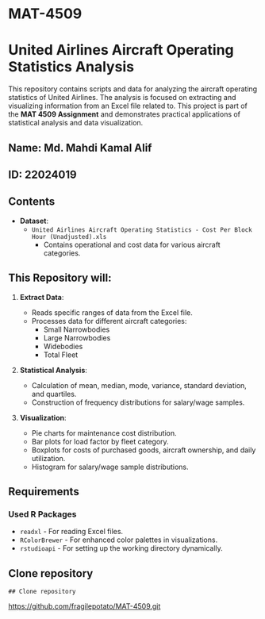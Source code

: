 # MAT-4509
# United Airlines Aircraft Operating Statistics Analysis

This repository contains scripts and data for analyzing the aircraft operating statistics of United Airlines. The analysis is focused on extracting and visualizing information from an Excel file related to.
This project is part of the **MAT 4509 Assignment** and demonstrates practical applications of statistical analysis and data visualization.

## Name: Md. Mahdi Kamal Alif
## ID: 22024019

## Contents

- **Dataset**: 
  - `United Airlines Aircraft Operating Statistics - Cost Per Block Hour (Unadjusted).xls`
    - Contains operational and cost data for various aircraft categories.


## This Repository will:

1. **Extract Data**: 
   - Reads specific ranges of data from the Excel file.
   - Processes data for different aircraft categories: 
     - Small Narrowbodies
     - Large Narrowbodies
     - Widebodies
     - Total Fleet

2. **Statistical Analysis**:
   - Calculation of mean, median, mode, variance, standard deviation, and quartiles.
   - Construction of frequency distributions for salary/wage samples.

3. **Visualization**:
   - Pie charts for maintenance cost distribution.
   - Bar plots for load factor by fleet category.
   - Boxplots for costs of purchased goods, aircraft ownership, and daily utilization.
   - Histogram for salary/wage sample distributions.

## Requirements

### Used R Packages

- `readxl` - For reading Excel files.
- `RColorBrewer` - For enhanced color palettes in visualizations.
- `rstudioapi` - For setting up the working directory dynamically.


## Clone repository
```
## Clone repository
```
https://github.com/fragilepotato/MAT-4509.git
```

```

